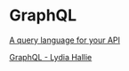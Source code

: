 # GraphQL

[A query language for your API](https://graphql.org/)

[GraphQL - Lydia Hallie](https://www.theavocoder.com/graphql)